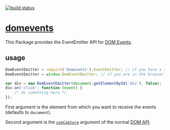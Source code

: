 [![build status](https://secure.travis-ci.org/dodo/node-domevents.png)](http://travis-ci.org/dodo/node-domevents)
# [domevents](https://github.com/dodo/node-domevents)

This Package provides the EventEmitter API for [DOM Events](http://www.w3.org/TR/DOM-Level-2-Events/events.html).

## usage

```javascript
DomEventEmitter = require('domevents').EventEmitter; // if you have a require available
DomEventEmitter = window.DomEventEmitter; // if you are in the browser

var div = new DomEventEmitter(document.getElementById('div'), false);
div.on('click', function (event) {
    /* do something here */
});
```

First argument is the element from which you want to receive the events (defaults to `document`).

Second argument is the [`useCapture`](http://www.w3.org/TR/DOM-Level-2-Events/events.html#Events-Registration-interfaces) argument of the normal [DOM API](http://www.w3.org/TR/DOM-Level-3-Events/#event-flow).
